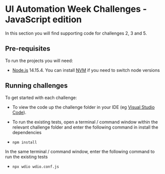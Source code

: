 # UI Automation Week Challenges - JavaScript edition

In this section you will find supporting code for challenges 2, 3 and 5.

## Pre-requisites

To run the projects you will need:

* [Node.js](https://nodejs.org/en/) 14.15.4.  You can install [NVM](https://github.com/nvm-sh/nvm/blob/master/README.md) if you need to switch node versions

## Running challenges

To get started with each challenge:
* To view the code up the challenge folder in your IDE (eg [Visual Studio Code](eghttps://code.visualstudio.com/)). 

* To run the existing tests, open a terminal / command window within the relevant challenge folder and enter the following command in install the dependencies
* `npm install`

In the same terminal / command window, enter the following command to run the existing tests
* `npx wdio wdio.conf.js`
